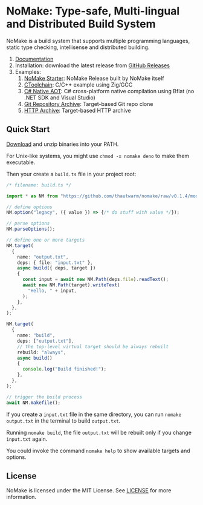 # NoMake: Type-safe, Multi-lingual and Distributed Build System

NoMake is a build system that supports multiple programming languages, static
type checking, intellisense and distributed building.

1. [Documentation](https://thautwarm.github.io/Site-33/3-software/nomake/)
2. Installation: download the latest release from
   [GitHub Releases](https://github.com/thautwarm/nomake/releases)
3. Examples:
   1. [NoMake Starter](https://github.com/thautwarm/nomake/blob/main/startup/build.ts):
      NoMake Release built by NoMake itself
   2. [CToolchain](https://github.com/thautwarm/nomake/blob/main/example/ctoolchain/build.ts):
      C/C++ example using Zig/GCC
   3. [C# Native AOT](https://github.com/thautwarm/nomake/tree/main/example/bflatproj):
      C# cross-platform native compilation using Bflat (no .NET SDK and Visual
      Studio)
   4. [Git Repository Archive](https://github.com/thautwarm/nomake/blob/main/example/repo/build.ts):
      Target-based Git repo clone
   5. [HTTP Archive](https://github.com/thautwarm/nomake/blob/main/example/http_archive/build.ts):
      Target-based HTTP archive

## Quick Start

[Download](https://github.com/thautwarm/nomake/releases) and unzip binaries into
your PATH.

For Unix-like systems, you might use `chmod -x nomake deno` to make them
executable.

Then your create a `build.ts` file in your project root:

```typescript
/* filename: build.ts */

import * as NM from "https://github.com/thautwarm/nomake/raw/v0.1.4/mod.ts";

// define options
NM.option("legacy", ({ value }) => {/* do stuff with value */});

// parse options
NM.parseOptions();

// define one or more targets
NM.target(
  {
    name: "output.txt",
    deps: { file: "input.txt" },
    async build({ deps, target })
    {
      const input = await new NM.Path(deps.file).readText();
      await new NM.Path(target).writeText(
        "Hello, " + input,
      );
    },
  },
);

NM.target(
  {
    name: "build",
    deps: ["output.txt"],
    // the top-level virtual target should be always rebuilt
    rebuild: "always",
    async build()
    {
      console.log("Build finished!");
    },
  },
);

// trigger the build process
await NM.makefile();
```

If you create a `input.txt` file in the same directory, you can run
`nomake output.txt` in the terminal to build `output.txt`.

Running `nomake build`, the file `output.txt` will be rebuilt only if you change
`input.txt` again.

You could invoke the command `nomake help` to show available targets and
options.

## License

NoMake is licensed under the MIT License. See [LICENSE](./LICENSE) for more
information.

